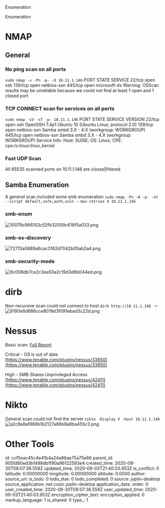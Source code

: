 Enumeration

Enumeration

# NMAP
## General

### No ping scan on all ports
`sudo nmap -v -Pn -p- -O 10.11.1.146`
PORT    STATE SERVICE
22/tcp  open  ssh
139/tcp open  netbios-ssn
445/tcp open  microsoft-ds
Warning: OSScan results may be unreliable because we could not find at least 1 open and 1 closed port

### TCP CONNECT scan for services on all ports
`sudo nmap -sV -sT -p- 10.11.1.146`
PORT    STATE SERVICE     VERSION
22/tcp  open  ssh         OpenSSH 7.4p1 Ubuntu 10 (Ubuntu Linux; protocol 2.0)
139/tcp open  netbios-ssn Samba smbd 3.X - 4.X (workgroup: WORKGROUP)
445/tcp open  netbios-ssn Samba smbd 3.X - 4.X (workgroup: WORKGROUP)
Service Info: Host: SUSIE; OS: Linux; CPE: cpe:/o:linux:linux_kernel

### Fast UDP Scan
All 65535 scanned ports on 10.11.1.146 are closed|filtered

## Samba Enumeration
A general scan included some smb enumeration
`sudo nmap -Pn -A -p- -sV --script default,safe,auth,vuln --max-retries 4 10.11.1.146`

### smb-enum
![10079c966153c52fb32059c618f5a033.png](:/fcfd21f3ee3a476eace17936ce4772d1)

### smb-os-discovery
![72713a0889a6cac3162d7042b05ab2a4.png](:/d7b40afe8fe24236866eea59633cdefb)

### smb-security-mode
![6c008db7ce2c3ea50a2c19d3d6b044ed.png](:/84e7130dd87b47d9a13ad1e86800480c)



# dirb
Non-recursive scan could not connect to host
`dirb http://10.11.1.146 -r`
![8190e8d866cce8019d3f091ebad3c22d.png](:/b42e0d4b870e47da8459191b68940403)



# Nessus
Basic scan:
[Full Report](file:///home/kali/gitWorkspace/pwk/outputFiles/active_gathering/10.11.1.146/10_11_1_146_-_Basic_wokp2e.html)

Critical - OS is out of date
[https://www.tenable.com/plugins/nessus/33850](https://www.tenable.com/plugins/nessus/33850)

High - SMB Shares Unprivileged Access
[https://www.tenable.com/plugins/nessus/42411](https://www.tenable.com/plugins/nessus/42411)


# Nikto
General scan could not find the server
`nikto -Display V -host 10.11.1.146`
![a2c8a8af866b1b2127a88b9a8ba455c3.png](:/cece90be4b7a43b1b01bccd4a4d2c068)



# Other Tools


id: ccf5eac45c4e41b4a24a86ae75a75e66
parent_id: 905fd60ed3b1488db1f90a96122593e4
created_time: 2020-08-30T08:07:36.558Z
updated_time: 2020-09-03T21:40:03.953Z
is_conflict: 0
latitude: 0.00000000
longitude: 0.00000000
altitude: 0.0000
author: 
source_url: 
is_todo: 0
todo_due: 0
todo_completed: 0
source: joplin-desktop
source_application: net.cozic.joplin-desktop
application_data: 
order: 0
user_created_time: 2020-08-30T08:07:36.558Z
user_updated_time: 2020-09-03T21:40:03.953Z
encryption_cipher_text: 
encryption_applied: 0
markup_language: 1
is_shared: 0
type_: 1
